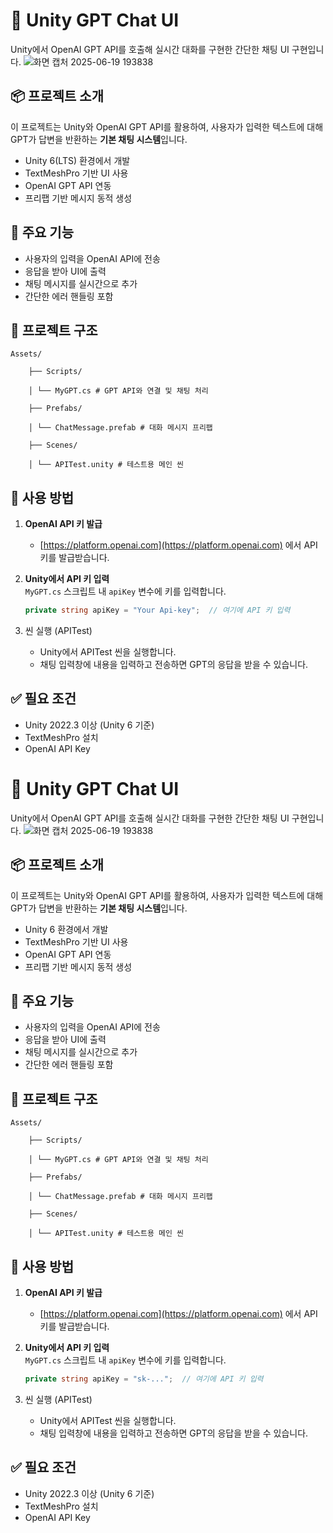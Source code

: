 # 💬 Unity GPT Chat UI

Unity에서 OpenAI GPT API를 호출해 실시간 대화를 구현한 간단한 채팅 UI 구현입니다.
![화면 캡처 2025-06-19 193838](https://github.com/user-attachments/assets/6690dc0b-4738-4199-a879-673490b3fb6f)






## 📦 프로젝트 소개
이 프로젝트는 Unity와 OpenAI GPT API를 활용하여, 사용자가 입력한 텍스트에 대해 GPT가 답변을 반환하는 **기본 채팅 시스템**입니다.
- Unity 6(LTS) 환경에서 개발
- TextMeshPro 기반 UI 사용
- OpenAI GPT API 연동
- 프리팹 기반 메시지 동적 생성
  

## 🧩 주요 기능
- 사용자의 입력을 OpenAI API에 전송
- 응답을 받아 UI에 출력
- 채팅 메시지를 실시간으로 추가
- 간단한 에러 핸들링 포함


## 📁 프로젝트 구조
    Assets/

        ├── Scripts/

        │ └── MyGPT.cs # GPT API와 연결 및 채팅 처리

        ├── Prefabs/

        │ └── ChatMessage.prefab # 대화 메시지 프리팹

        ├── Scenes/

        │ └── APITest.unity # 테스트용 메인 씬



## 🧪 사용 방법
1. **OpenAI API 키 발급**  
   - [https://platform.openai.com](https://platform.openai.com) 에서 API 키를 발급받습니다.

2. **Unity에서 API 키 입력**  
   `MyGPT.cs` 스크립트 내 `apiKey` 변수에 키를 입력합니다.

   ```csharp
   private string apiKey = "Your Api-key";  // 여기에 API 키 입력
3. 씬 실행 (APITest)
   - Unity에서 APITest 씬을 실행합니다.
   - 채팅 입력창에 내용을 입력하고 전송하면 GPT의 응답을 받을 수 있습니다.


## ✅ 필요 조건
- Unity 2022.3 이상 (Unity 6 기준)
- TextMeshPro 설치
- OpenAI API Key

# 💬 Unity GPT Chat UI

Unity에서 OpenAI GPT API를 호출해 실시간 대화를 구현한 간단한 채팅 UI 구현입니다.
![화면 캡처 2025-06-19 193838](https://github.com/user-attachments/assets/c8f777e5-e27c-426b-b65a-05e1433bb068)





## 📦 프로젝트 소개
이 프로젝트는 Unity와 OpenAI GPT API를 활용하여, 사용자가 입력한 텍스트에 대해 GPT가 답변을 반환하는 **기본 채팅 시스템**입니다.
- Unity 6 환경에서 개발
- TextMeshPro 기반 UI 사용
- OpenAI GPT API 연동
- 프리팹 기반 메시지 동적 생성
  

## 🧩 주요 기능
- 사용자의 입력을 OpenAI API에 전송
- 응답을 받아 UI에 출력
- 채팅 메시지를 실시간으로 추가
- 간단한 에러 핸들링 포함


## 📁 프로젝트 구조
    Assets/

        ├── Scripts/

        │ └── MyGPT.cs # GPT API와 연결 및 채팅 처리

        ├── Prefabs/

        │ └── ChatMessage.prefab # 대화 메시지 프리팹

        ├── Scenes/

        │ └── APITest.unity # 테스트용 메인 씬



## 🧪 사용 방법
1. **OpenAI API 키 발급**  
   - [https://platform.openai.com](https://platform.openai.com) 에서 API 키를 발급받습니다.

2. **Unity에서 API 키 입력**  
   `MyGPT.cs` 스크립트 내 `apiKey` 변수에 키를 입력합니다.

   ```csharp
   private string apiKey = "sk-...";  // 여기에 API 키 입력
3. 씬 실행 (APITest)
   - Unity에서 APITest 씬을 실행합니다.
   - 채팅 입력창에 내용을 입력하고 전송하면 GPT의 응답을 받을 수 있습니다.


## ✅ 필요 조건
- Unity 2022.3 이상 (Unity 6 기준)
- TextMeshPro 설치
- OpenAI API Key
